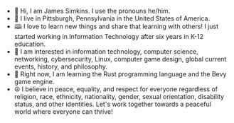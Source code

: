 - 🤝 Hi, I am James Simkins. I use the pronouns he/him.
- 🌉 I live in Pittsburgh, Pennsylvania in the United States of America.
- 🕮 I love to learn new things and share that learning with others! I just started working in Information Technology after six years in K-12 education.
- 👀 I am interested in information technology, computer science, networking, cybersecurity, Linux, computer game design, global current events, history, and philosophy.
- 🌱 Right now, I am learning the Rust programming language and the Bevy game engine.
- ☮ I believe in peace, equality, and respect for everyone regardless of religion, race, ethnicity, nationality, gender, sexual orientation, disability status, and other identities. Let's work together towards a peaceful world where everyone can thrive!
